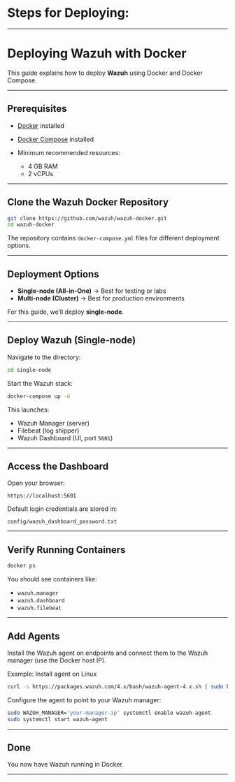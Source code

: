 # Steps for Deploying:

---

# Deploying Wazuh with Docker

This guide explains how to deploy **Wazuh** using Docker and Docker Compose.

---

## Prerequisites

* [Docker](https://docs.docker.com/engine/install/) installed
* [Docker Compose](https://docs.docker.com/compose/install/) installed
* Minimum recommended resources:

  * 4 GB RAM
  * 2 vCPUs

---

## Clone the Wazuh Docker Repository

```bash
git clone https://github.com/wazuh/wazuh-docker.git
cd wazuh-docker
```

The repository contains `docker-compose.yml` files for different deployment options.

---

## Deployment Options

* **Single-node (All-in-One)** → Best for testing or labs
* **Multi-node (Cluster)** → Best for production environments

For this guide, we’ll deploy **single-node**.

---

## Deploy Wazuh (Single-node)

Navigate to the directory:

```bash
cd single-node
```

Start the Wazuh stack:

```bash
docker-compose up -d
```

This launches:

* Wazuh Manager (server)
* Filebeat (log shipper)
* Wazuh Dashboard (UI, port `5601`)

---

## Access the Dashboard

Open your browser:

```
https://localhost:5601
```

Default login credentials are stored in:

```
config/wazuh_dashboard_password.txt
```

---

## Verify Running Containers

```bash
docker ps
```

You should see containers like:

* `wazuh.manager`
* `wazuh.dashboard`
* `wazuh.filebeat`

---

## Add Agents

Install the Wazuh agent on endpoints and connect them to the Wazuh manager (use the Docker host IP).

Example: Install agent on Linux

```bash
curl -s https://packages.wazuh.com/4.x/bash/wazuh-agent-4.x.sh | sudo bash
```

Configure the agent to point to your Wazuh manager:

```bash
sudo WAZUH_MANAGER='your-manager-ip' systemctl enable wazuh-agent
sudo systemctl start wazuh-agent
```

---

## Done

You now have Wazuh running in Docker.

---
